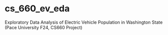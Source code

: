 # cs_660_ev_eda
Exploratory Data Analysis of Electric Vehicle Population in Washington State (Pace University F24, CS660 Project)
